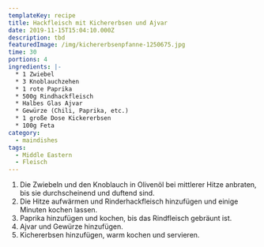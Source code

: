 ```yaml
---
templateKey: recipe
title: Hackfleisch mit Kichererbsen und Ajvar
date: 2019-11-15T15:04:10.000Z
description: tbd
featuredImage: /img/kichererbsenpfanne-1250675.jpg
time: 30
portions: 4
ingredients: |-
  * 1 Zwiebel
  * 3 Knoblauchzehen
  * 1 rote Paprika
  * 500g Rindhackfleisch
  * Halbes Glas Ajvar
  * Gewürze (Chili, Paprika, etc.)
  * 1 große Dose Kickererbsen
  * 100g Feta
category:
  - maindishes
tags:
  - Middle Eastern
  - Fleisch
---
```


1. Die Zwiebeln und den Knoblauch in Olivenöl bei mittlerer Hitze anbraten, bis sie durchscheinend und duftend sind.
2. Die Hitze aufwärmen und Rinderhackfleisch hinzufügen und einige Minuten kochen lassen.
3. Paprika hinzufügen und kochen, bis das Rindfleisch gebräunt ist.
4. Ajvar und Gewürze hinzufügen.
5. Kichererbsen hinzufügen, warm kochen und servieren.
